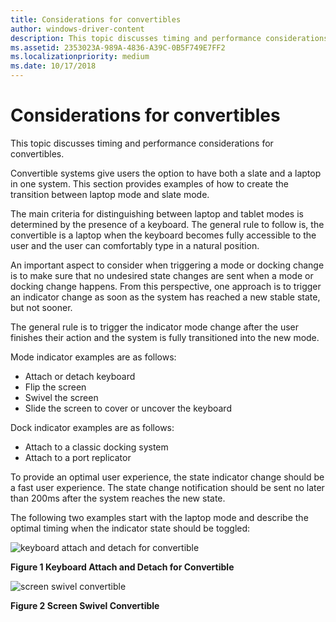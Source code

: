 ```yaml
---
title: Considerations for convertibles
author: windows-driver-content
description: This topic discusses timing and performance considerations for convertibles.
ms.assetid: 2353023A-989A-4836-A39C-0B5F749E7FF2
ms.localizationpriority: medium
ms.date: 10/17/2018
---
```


# Considerations for convertibles


This topic discusses timing and performance considerations for convertibles.

Convertible systems give users the option to have both a slate and a laptop in one system. This section provides examples of how to create the transition between laptop mode and slate mode.

The main criteria for distinguishing between laptop and tablet modes is determined by the presence of a keyboard. The general rule to follow is, the convertible is a laptop when the keyboard becomes fully accessible to the user and the user can comfortably type in a natural position.

An important aspect to consider when triggering a mode or docking change is to make sure that no undesired state changes are sent when a mode or docking change happens. From this perspective, one approach is to trigger an indicator change as soon as the system has reached a new stable state, but not sooner.

The general rule is to trigger the indicator mode change after the user finishes their action and the system is fully transitioned into the new mode.

Mode indicator examples are as follows:

-   Attach or detach keyboard
-   Flip the screen
-   Swivel the screen
-   Slide the screen to cover or uncover the keyboard

Dock indicator examples are as follows:

-   Attach to a classic docking system
-   Attach to a port replicator

To provide an optimal user experience, the state indicator change should be a fast user experience. The state change notification should be sent no later than 200ms after the system reaches the new state.

The following two examples start with the laptop mode and describe the optimal timing when the indicator state should be toggled:

![keyboard attach and detach for convertible](images/keyboardattachdetachconvertible.jpg)

**Figure 1 Keyboard Attach and Detach for Convertible**

![screen swivel convertible](images/screenswivelconvertible.jpg)

**Figure 2 Screen Swivel Convertible**

 

 




